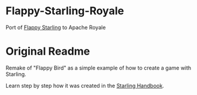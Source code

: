 # Flappy-Starling-Royale
Port of [Flappy Starling](https://github.com/gamua/flappy-starling) to Apache Royale

# Original Readme

Remake of "Flappy Bird" as a simple example of how to create a game with Starling.

Learn step by step how it was created in the [Starling Handbook](https://gamua.com/starling/handbook/).

